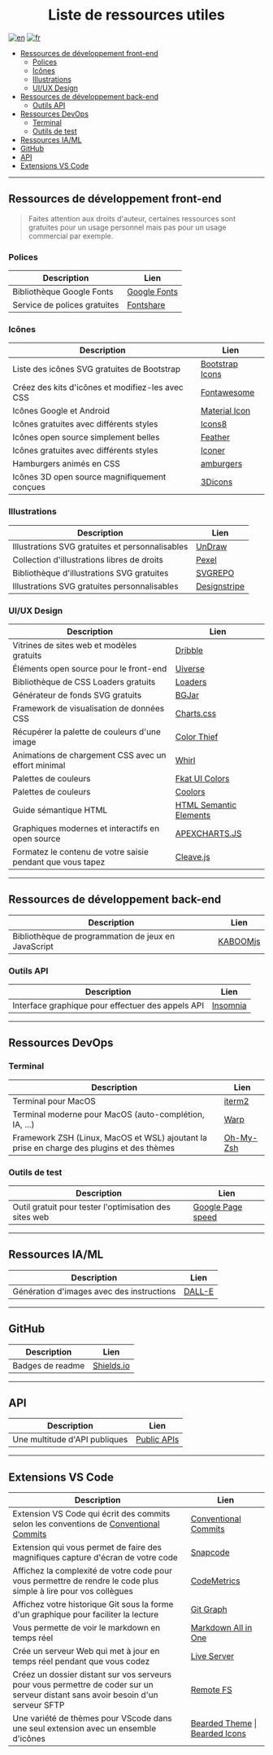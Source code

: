 <!-- @format -->

<h1 align="center">Liste de ressources utiles</h1>

[![en](https://img.shields.io/badge/lang-en-blue.svg)](./LINK.md)
[![fr](https://img.shields.io/badge/lang-fr-blue.svg)](./LINK-fr.md)

- [Ressources de développement front-end](#ressources-de-développement-front-end)
  - [Polices](#polices)
  - [Icônes](#icônes)
  - [Illustrations](#illustrations)
  - [UI/UX Design](#uiux-design)
- [Ressources de développement back-end](#ressources-de-développement-back-end)
  - [Outils API](#outils-api)
- [Ressources DevOps](#ressources-devops)
  - [Terminal](#terminal)
  - [Outils de test](#outils-de-test)
- [Ressources IA/ML](#ressources-iaml)
- [GitHub](#github)
- [API](#api)
- [Extensions VS Code](#extensions-vs-code)

---

## Ressources de développement front-end

> Faites attention aux droits d'auteur, certaines ressources sont gratuites pour un usage personnel mais pas pour un usage commercial par exemple.

### Polices

| Description                  | Lien                                      |
| ---------------------------- | ----------------------------------------- |
| Bibliothèque Google Fonts    | [Google Fonts](https://fonts.google.com/) |
| Service de polices gratuites | [Fontshare](https://www.fontshare.com)    |

### Icônes

| Description                                      | Lien                                              |
| ------------------------------------------------ | ------------------------------------------------- |
| Liste des icônes SVG gratuites de Bootstrap      | [Bootstrap Icons](https://icons.getbootstrap.com) |
| Créez des kits d'icônes et modifiez-les avec CSS | [Fontawesome](https://fontawesome.com/icons)      |
| Icônes Google et Android                         | [Material Icon](https://fonts.google.com/icons)   |
| Icônes gratuites avec différents styles          | [Icons8](https://icons8.com/)                     |
| Icônes open source simplement belles             | [Feather](https://feathericons.com/)              |
| Icônes gratuites avec différents styles          | [Iconer](https://www.svgrepo.com/)                |
| Hamburgers animés en CSS                         | [amburgers](https://jonsuh.com/hamburgers/)       |
| Icônes 3D open source magnifiquement conçues     | [3Dicons](https://3dicons.co/)                    |

### Illustrations

| Description                                     | Lien                                      |
| ----------------------------------------------- | ----------------------------------------- |
| Illustrations SVG gratuites et personnalisables | [UnDraw](https://undraw.co/search)        |
| Collection d'illustrations libres de droits     | [Pexel](https://www.pexels.com/)          |
| Bibliothèque d'illustrations SVG gratuites      | [SVGREPO](https://www.svgrepo.com/)       |
| Illustrations SVG gratuites personnalisables    | [Designstripe](https://designstripe.com/) |

### UI/UX Design

| Description                                                | Lien                                                                                  |
| ---------------------------------------------------------- | ------------------------------------------------------------------------------------- |
| Vitrines de sites web et modèles gratuits                  | [Dribble](https://dribbble.com)                                                       |
| Éléments open source pour le front-end                     | [Uiverse](https://uiverse.io/)                                                        |
| Bibliothèque de CSS Loaders gratuits                       | [Loaders](https://cssloaders.github.io/)                                              |
| Générateur de fonds SVG gratuits                           | [BGJar](https://bgjar.com/)                                                           |
| Framework de visualisation de données CSS                  | [Charts.css](https://chartscss.org/)                                                  |
| Récupérer la palette de couleurs d'une image               | [Color Thief](https://lokeshdhakar.com/projects/color-thief/)                         |
| Animations de chargement CSS avec un effort minimal        | [Whirl](https://whirl.netlify.app/)                                                   |
| Palettes de couleurs                                       | [Fkat UI Colors](https://flatuicolors.com/)                                           |
| Palettes de couleurs                                       | [Coolors](https://coolors.co/)                                                        |
| Guide sémantique HTML                                      | [HTML Semantic Elements](https://www.w3schools.com/html/html5_semantic_elements.asp#) |
| Graphiques modernes et interactifs en open source          | [APEXCHARTS.JS](https://apexcharts.com/)                                              |
| Formatez le contenu de votre saisie pendant que vous tapez | [Cleave.js](https://nosir.github.io/cleave.js/)                                       |

---

## Ressources de développement back-end

| Description                                         | Lien                              |
| --------------------------------------------------- | --------------------------------- |
| Bibliothèque de programmation de jeux en JavaScript | [KABOOMjs](https://kaboomjs.com/) |

### Outils API

| Description                                       | Lien                              |
| ------------------------------------------------- | --------------------------------- |
| Interface graphique pour effectuer des appels API | [Insomnia](https://insomnia.rest) |

---

## Ressources DevOps

### Terminal

| Description                                                                               | Lien                           |
| ----------------------------------------------------------------------------------------- | ------------------------------ |
| Terminal pour MacOS                                                                       | [iterm2](https://iterm2.com/)  |
| Terminal moderne pour MacOS (auto-complétion, IA, ...)                                    | [Warp](https://www.warp.dev/)  |
| Framework ZSH (Linux, MacOS et WSL) ajoutant la prise en charge des plugins et des thèmes | [Oh-My-Zsh](https://ohmyz.sh/) |

### Outils de test

| Description                                            | Lien                                            |
| ------------------------------------------------------ | ----------------------------------------------- |
| Outil gratuit pour tester l'optimisation des sites web | [Google Page speed](https://pagespeed.web.dev/) |

---

## Ressources IA/ML

| Description                               | Lien                                  |
| ----------------------------------------- | ------------------------------------- |
| Génération d'images avec des instructions | [DALL-E](https://openai.com/dall-e-2) |

---

## GitHub

| Description      | Lien                              |
| ---------------- | --------------------------------- |
| Badges de readme | [Shields.io](https://shields.io/) |

---

## API

| Description                   | Lien                                                      |
| ----------------------------- | --------------------------------------------------------- |
| Une multitude d'API publiques | [Public APIs](https://github.com/public-apis/public-apis) |

---

## Extensions VS Code

| Description                                                                                                                             | Lien                                                                                                                                                                                           |
| --------------------------------------------------------------------------------------------------------------------------------------- | ---------------------------------------------------------------------------------------------------------------------------------------------------------------------------------------------- |
| Extension VS Code qui écrit des commits selon les conventions de [Conventional Commits](https://www.conventionalcommits.org/en/v1.0.0/) | [Conventional Commits](https://marketplace.visualstudio.com/items?itemName=vivaxy.vscode-conventional-commits)                                                                                 |
| Extension qui vous permet de faire des magnifiques capture d'écran de votre code                                                        | [Snapcode](https://marketplace.visualstudio.com/items?itemName=moyu.snapcode)                                                                                                                  |
| Affichez la complexité de votre code pour vous permettre de rendre le code plus simple à lire pour vos collègues                        | [CodeMetrics](https://marketplace.visualstudio.com/items?itemName=kisstkondoros.vscode-codemetrics)                                                                                            |
| Affichez votre historique Git sous la forme d'un graphique pour faciliter la lecture                                                    | [Git Graph](https://marketplace.visualstudio.com/items?itemName=mhutchie.git-graph)                                                                                                            |
| Vous permette de voir le markdown en temps réel                                                                                         | [Markdown All in One](https://marketplace.visualstudio.com/items?itemName=yzhang.markdown-all-in-one)                                                                                          |
| Crée un serveur Web qui met à jour en temps réel pendant que vous codez                                                                 | [Live Server](https://marketplace.visualstudio.com/items?itemName=ritwickdey.LiveServer)                                                                                                       |
| Créez un dossier distant sur vos serveurs pour vous permettre de coder sur un serveur distant sans avoir besoin d'un serveur SFTP       | [Remote FS](https://marketplace.visualstudio.com/items?itemName=liximomo.remotefs)                                                                                                             |
| Une variété de thèmes pour VScode dans une seul extension avec un ensemble d'icônes                                                     | [Bearded Theme](https://marketplace.visualstudio.com/items?itemName=BeardedBear.beardedtheme) \| [Bearded Icons](https://marketplace.visualstudio.com/items?itemName=BeardedBear.beardedicons) |
